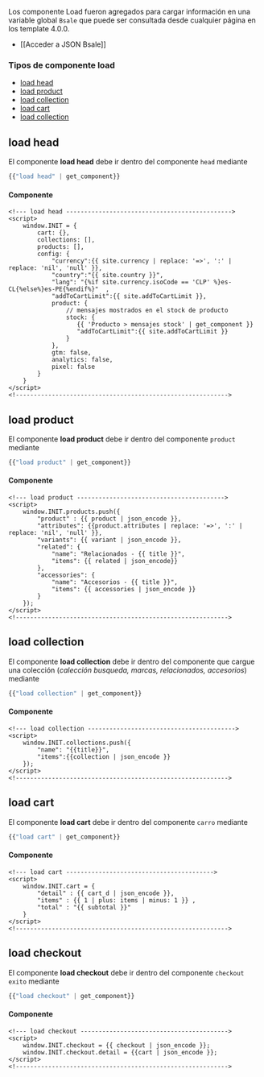 Los componente Load fueron agregados para cargar información en una variable global `Bsale` que puede ser consultada desde cualquier página en los template 4.0.0.

* [[Acceder a JSON Bsale]]

### Tipos de componente load

* [load head](#load-head)
* [load product](#load-product)
* [load collection](#load-collection)
* [load cart](#load-cart)
* [load collection](#load-collection)


## load head

El componente **load head** debe ir dentro del componente `head` mediante 
```js
{{"load head" | get_component}}
```
#### Componente
```django
<!--- load head ---------------------------------------------->
<script>
    window.INIT = {
        cart: {},
        collections: [], 
        products: [], 
        config: {
            "currency":{{ site.currency | replace: '=>', ':' | replace: 'nil', 'null' }},
            "country":"{{ site.country }}",
            "lang": "{%if site.currency.isoCode == 'CLP' %}es-CL{%else%}es-PE{%endif%}"  ,
            "addToCartLimit":{{ site.addToCartLimit }},
            product: {
                // mensajes mostrados en el stock de producto
                stock: {
                   {{ 'Producto > mensajes stock' | get_component }}
                   "addToCartLimit":{{ site.addToCartLimit }}
                }
            },
            gtm: false,
            analytics: false,
            pixel: false
        }
    }
</script>
<!----------------------------------------------------------->
```

## load product

El componente **load product** debe ir dentro del componente `product` mediante 
```js
{{"load product" | get_component}}
```
#### Componente
```django
<!--- load product ----------------------------------------->
<script>
    window.INIT.products.push({
        "product" : {{ product | json_encode }},
        "attributes": {{product.attributes | replace: '=>', ':' | replace: 'nil', 'null' }},
        "variants": {{ variant | json_encode }},
        "related": {
            "name": "Relacionados - {{ title }}",
            "items": {{ related | json_encode}}
        },
        "accessories": {
            "name": "Accesorios - {{ title }}",
            "items": {{ accessories | json_encode }}
        }
    });
</script>
<!----------------------------------------------------------->
```

## load collection

El componente **load collection** debe ir dentro del componente que cargue una colección (_calección busqueda, marcas, relacionados, accesorios_) mediante 
```js
{{"load collection" | get_component}}
```
#### Componente
```django
<!--- load collection ----------------------------------------->
<script>
    window.INIT.collections.push({
        "name": "{{title}}",
        "items":{{collection | json_encode }}
    });
</script>
<!----------------------------------------------------------->
```

## load cart

El componente **load cart** debe ir dentro del componente `carro` mediante 
```js
{{"load cart" | get_component}}
```
#### Componente
```django
<!--- load cart ----------------------------------------->
<script>
    window.INIT.cart = {
        "detail" : {{ cart_d | json_encode }},
        "items" : {{ 1 | plus: items | minus: 1 }} ,
        "total" : "{{ subtotal }}"
    }
</script>
<!----------------------------------------------------------->
```
## load checkout 

El componente **load checkout** debe ir dentro del componente `checkout exito` mediante 
```js
{{"load checkout" | get_component}}
```
#### Componente
```django
<!--- load checkout ----------------------------------------->
<script>
    window.INIT.checkout = {{ checkout | json_encode }};
    window.INIT.checkout.detail = {{cart | json_encode }};
</script>
<!----------------------------------------------------------->
```
